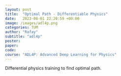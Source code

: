 ```yaml
---
layout: post
title:  "Optimal Path - Differentiable Physics"
date:   2023-08-01 22:20:59 +00:00
image: /images/adl4p.png
categories: TUM
author: "Rafay"
subtitle: "adl4p"
poster: 
paper:
code:
course: "ADL4P: Advanced Deep Learning for Physics"
---
```


Differential physics training to find optimal path.